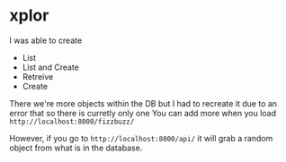 # xplor

I was able to create
- List
- List and Create
- Retreive
- Create

There we're more objects within the DB but I had to recreate it due to an error that so there is curretly only one
You can add more when you load `http://localhost:8000/fizzbuzz/`

However, if you go to `http://localhost:8000/api/` it will grab a random object from what is in the database.
